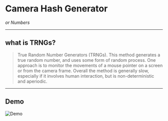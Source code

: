 # Camera Hash Generator
*or Numbers*

----
## what is TRNGs?

> True Random Number Generators (TRNGs). This method generates a true random number, and uses some form of random process. One approach is to monitor the movements of a mouse pointer on a screen or from the camera frame. Overall the method is generally slow, especially if it involves human interaction, but is non-deterministic and aperiodic.

----
## Demo
![Demo](https://api.tarafdari.com/1/ezgif.gif)


